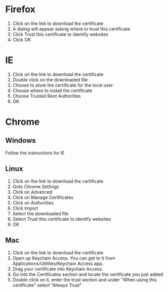 # Firefox

1. Click on the link to download the certificate
1. A dialog will appear asking where to trust this certificate
1. Click Trust this certificate to identify websites
1. Click OK

# IE

1. Click on the link to download the certificate
1. Double click on the downloaded file
1. Choose to store the certificate for the local user
1. Choose where to install the certificate
1. Choose Trusted Root Authorities
1. OK

# Chrome

## Windows

Follow the instructions for IE

## Linux

1. Click on the link to download the certificate
1. Goto Chrome Settings
1. Click on Advanced
1. Click on Manage Certificates
1. Click on Authorities
1. Click Import
1. Select the downloaded file
1. Select Trust this certificate to identify websites
1. OK

## Mac

1. Click on the link to download the certificate
1. Open up Keychain Access. You can get to it from Applications/Utilities/Keychain Access.app.
1. Drag your certificate into Keychain Access.
1. Go into the Certificates section and locate the certificate you just added
1. Double click on it, enter the trust section and under "When using this certificate" select "Always Trust"
